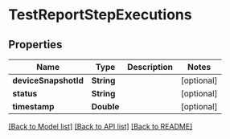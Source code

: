 # TestReportStepExecutions

## Properties
Name | Type | Description | Notes
------------ | ------------- | ------------- | -------------
**deviceSnapshotId** | **String** |  | [optional] 
**status** | **String** |  | [optional] 
**timestamp** | **Double** |  | [optional] 

[[Back to Model list]](../README.md#documentation-for-models) [[Back to API list]](../README.md#documentation-for-api-endpoints) [[Back to README]](../README.md)


